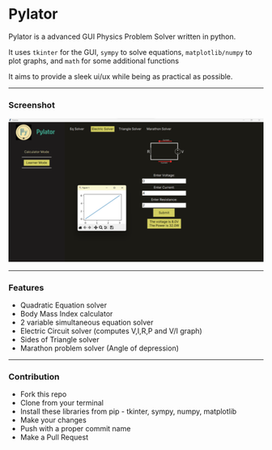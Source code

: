 # Pylator

Pylator is a advanced GUI Physics Problem Solver written in python.

It uses `tkinter` for the GUI, `sympy` to solve equations, `matplotlib/numpy` to plot graphs, and `math` for some additional functions

It aims to provide a sleek ui/ux while being as practical as possible.

---
### Screenshot
<img src="assets/screenshot.png" width="600" alt="Screenshot">

---
### Features
- Quadratic Equation solver
- Body Mass Index calculator
- 2 variable simultaneous equation solver
- Electric Circuit solver (computes V,I,R,P and V/I graph)
- Sides of Triangle solver
- Marathon problem solver (Angle of depression)

---

### Contribution
- Fork this repo
- Clone from your terminal
- Install these libraries from pip - tkinter, sympy, numpy, matplotlib
- Make your changes
- Push with a proper commit name
- Make a Pull Request
